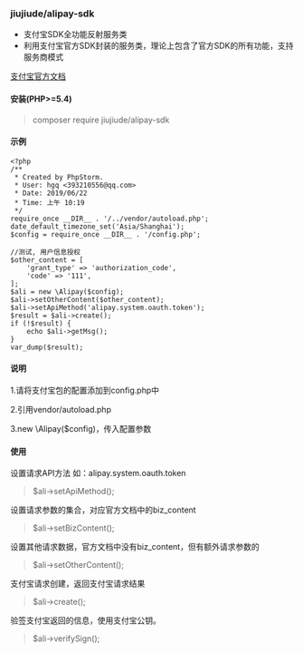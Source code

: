 ﻿### jiujiude/alipay-sdk

* 支付宝SDK全功能反射服务类
* 利用支付宝官方SDK封装的服务类，理论上包含了官方SDK的所有功能，支持服务商模式

[支付宝官方文档](https://docs.open.alipay.com/api)

#### 安装(PHP>=5.4)
> composer require jiujiude/alipay-sdk

#### 示例
    <?php
    /**
     * Created by PhpStorm.
     * User: hgq <393210556@qq.com>
     * Date: 2019/06/22
     * Time: 上午 10:19
     */
    require_once __DIR__ . '/../vendor/autoload.php';
    date_default_timezone_set('Asia/Shanghai');
    $config = require_once __DIR__ . '/config.php';

    //测试, 用户信息授权
    $other_content = [
    	'grant_type' => 'authorization_code',
    	'code' => '111',
    ];
    $ali = new \Alipay($config);
    $ali->setOtherContent($other_content);
    $ali->setApiMethod('alipay.system.oauth.token');
    $result = $ali->create();
    if (!$result) {
    	echo $ali->getMsg();
    }
    var_dump($result);

#### 说明
1.请将支付宝包的配置添加到config.php中

2.引用vendor/autoload.php

3.new \Alipay($config)，传入配置参数

#### 使用

设置请求API方法 如：alipay.system.oauth.token

> $ali->setApiMethod();

设置请求参数的集合，对应官方文档中的biz_content

> $ali->setBizContent();

设置其他请求数据，官方文档中没有biz_content，但有额外请求参数的

> $ali->setOtherContent();

支付宝请求创建，返回支付宝请求结果

> $ali->create();

验签支付宝返回的信息，使用支付宝公钥。

> $ali->verifySign();
